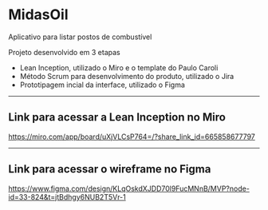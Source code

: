 # MidasOil

Aplicativo para listar postos de combustível

Projeto desenvolvido em 3 etapas
- Lean Inception, utilizado o Miro e o template do Paulo Caroli
- Método Scrum para desenvolvimento do produto, utilizado o Jira
- Prototipagem incial da interface, utilizado o Figma

---
## Link para acessar a Lean Inception no Miro
https://miro.com/app/board/uXjVLCsP764=/?share_link_id=665858677797

---
## Link para acessar o wireframe no Figma
https://www.figma.com/design/KLqOskdXJDD70l9FucMNnB/MVP?node-id=33-824&t=jtBdhgy6NUB2T5Vr-1
